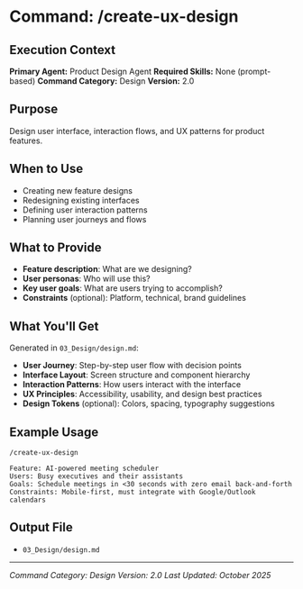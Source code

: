 # Command: /create-ux-design

## Execution Context
**Primary Agent:** Product Design Agent
**Required Skills:** None (prompt-based)
**Command Category:** Design
**Version:** 2.0

## Purpose
Design user interface, interaction flows, and UX patterns for product features.

## When to Use
- Creating new feature designs
- Redesigning existing interfaces
- Defining user interaction patterns
- Planning user journeys and flows

## What to Provide
- **Feature description**: What are we designing?
- **User personas**: Who will use this?
- **Key user goals**: What are users trying to accomplish?
- **Constraints** (optional): Platform, technical, brand guidelines

## What You'll Get
Generated in `03_Design/design.md`:
- **User Journey**: Step-by-step user flow with decision points
- **Interface Layout**: Screen structure and component hierarchy
- **Interaction Patterns**: How users interact with the interface
- **UX Principles**: Accessibility, usability, and design best practices
- **Design Tokens** (optional): Colors, spacing, typography suggestions

## Example Usage
```
/create-ux-design

Feature: AI-powered meeting scheduler
Users: Busy executives and their assistants
Goals: Schedule meetings in <30 seconds with zero email back-and-forth
Constraints: Mobile-first, must integrate with Google/Outlook calendars
```

## Output File
- `03_Design/design.md`

---

*Command Category: Design*
*Version: 2.0*
*Last Updated: October 2025*
